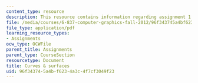 ```yaml
---
content_type: resource
description: This resource contains information regarding assignment 1.
file: /media/courses/6-837-computer-graphics-fall-2012/96f343745a4bf6234a3c4f7cf3049f23_MIT6_837F12_assn1.pdf
file_type: application/pdf
learning_resource_types:
- Assignments
ocw_type: OCWFile
parent_title: Assignments
parent_type: CourseSection
resourcetype: Document
title: Curves & surfaces
uid: 96f34374-5a4b-f623-4a3c-4f7cf3049f23
---
```

